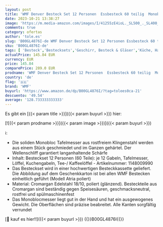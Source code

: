 ```yaml
---
layout: post
title: 'WMF Denver Besteck Set 12 Personen  Essbesteck 60 teilig  Monobloc-Messer  Cromargan Edelstahl poliert  glänzend  spülmaschinenfest'
date: 2023-10-21 13:38:27
image: 'https://m.media-amazon.com/images/I/41255zE4ioL._SL500_._SL400_.jpg'
comments: true
category: ofertas
author: 'tole.es'
slug: 'B00GL4876I-de WMF Denver Besteck Set 12 Personen Essbesteck 60 teilig...'
sku: 'B00GL4876I-de'
tags: [ 'Besteck','Bestecksets','Geschirr, Besteck & Gläser','Küche, Haushalt & Wohnen','Küche, Kochen & Backen','wmf','🇩🇪', ]
actualPrice: 145.84 EUR
currency: EUR
price: 145.84
comparePrice: 289.0 EUR
prodname: 'WMF Denver Besteck Set 12 Personen  Essbesteck 60 teilig  Monobloc-Messer  Cromargan Edelstahl poliert  glänzend  spülmaschinenfest'
country: 'de'
flag: '🇩🇪'
brand: 'WMF'
buyurl: 'https://www.amazon.de/dp/B00GL4876I/?tag=tolees0ca-21'
descuento: '49.54'
average: '128.733333333333'
---
```


Es gibt ein [{{< param title >}}]({{< param buyurl >}}) hier:

[![{{< param prodname >}}]({{< param image >}})]({{< param buyurl >}})

ℹ️:

- Die soliden Monobloc Tafelmesser aus rostfreiem Klingenstahl werden aus einem Stück geschmiedet und im Ganzen gehärtet. Der Wellenschliff garantiert langanhaltende Schärfe
- Inhalt: Besteckset 12 Personen (60 Teile): je 12 Gabeln, Tafelmesser, Löffel, Kuchengabeln, Tee-/ Kaffeelöffel - Artikelnummer: 1148009990
- Das Besteckset wird in einer hochwertigen Besteckkassette geliefert. Die Abbildung auf dem Geschenkkarton ist bei allen WMF Bestecken einheitlich geführt (Modell Atria poliert)
- Material: Cromargan Edelstahl 18/10, poliert (glänzend). Besteckteile aus Cromargan sind beständig gegen Speisesäuren, geschmacksneutral, rostfrei und spülmaschinenfest
- Das Monoblocmesser liegt gut in der Hand und hat ein ausgewogenes Gewicht. Die Oberflächen sind präzise beabreitet. Alle Kanten sorgfältig verrundet

[🛒 kauf es hier!!]({{< param buyurl >}})
{{<world>}}B00GL4876I{{</world>}}
